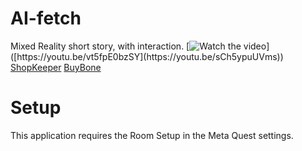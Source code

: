 # AI-fetch
Mixed Reality short story, with interaction.
[![Watch the video]([https://i.stack.imgur.com/Vp2cE.png](https://i9.ytimg.com/vi_webp/sCh5ypuUVms/mq2.webp?sqp=CKTvzKsG-oaymwEmCMACELQB8quKqQMa8AEB-AH-CYAC0AWKAgwIABABGGIgYihiMA8=&rs=AOn4CLA-AU2kddrAs-HDSZSpUSdcK13J6w))]([https://youtu.be/vt5fpE0bzSY](https://youtu.be/sCh5ypuUVms))
[ShopKeeper](https://github.com/zibodsun/AI-fetch/blob/main/GitImages/Shop.png)
[BuyBone](https://github.com/zibodsun/AI-fetch/blob/main/GitImages/Screenshot%202023-12-08%20153303.png)
# Setup
This application requires the Room Setup in the Meta Quest settings.
